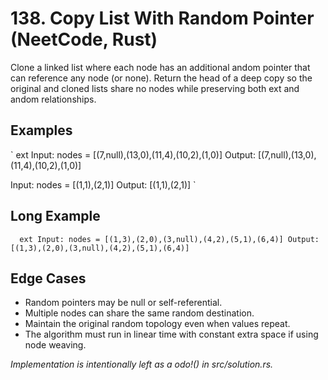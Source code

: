 # 138. Copy List With Random Pointer (NeetCode, Rust)

Clone a linked list where each node has an additional andom pointer that can reference any node (or none). Return the head of a deep copy so the original and cloned lists share no nodes while preserving both 
ext and andom relationships.

## Examples
`	ext
Input: nodes = [(7,null),(13,0),(11,4),(10,2),(1,0)]
Output: [(7,null),(13,0),(11,4),(10,2),(1,0)]

Input: nodes = [(1,1),(2,1)]
Output: [(1,1),(2,1)]
`

## Long Example
`	ext
Input: nodes = [(1,3),(2,0),(3,null),(4,2),(5,1),(6,4)]
Output: [(1,3),(2,0),(3,null),(4,2),(5,1),(6,4)]
`

## Edge Cases
- Random pointers may be null or self-referential.
- Multiple nodes can share the same random destination.
- Maintain the original random topology even when values repeat.
- The algorithm must run in linear time with constant extra space if using node weaving.

*Implementation is intentionally left as a 	odo!() in src/solution.rs.*
